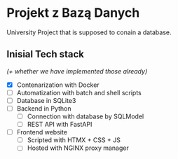# Projekt z Bazą Danych
University Project that is supposed to conain a database.
## Inisial Tech stack
_(+ whether we have implemented those already)_
- [x] Contenarization with Docker
- [ ] Automatization with batch and shell scripts
- [ ] Database in SQLite3
- [ ] Backend in Python
  - [ ] Connection with database by SQLModel
  - [ ] REST API with FastAPI
- [ ] Frontend website
  - [ ] Scripted with HTMX + CSS + JS
  - [ ] Hosted with NGINX proxy manager
